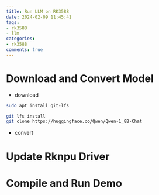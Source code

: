 ```yaml
---
title: Run LLM on RK3588
date: 2024-02-09 11:45:41
tags:
- rk3588
- llm
categories:
- rk3588
comments: true
---
```


# Download and Convert Model

- download
```bash
sudo apt install git-lfs

git lfs install
git clone https://huggingface.co/Qwen/Qwen-1_8B-Chat
```
- convert


# Update Rknpu Driver

# Compile and Run Demo